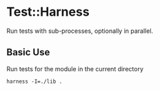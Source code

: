 
# Test::Harness

Run tests with sub-processes, optionally in parallel.

## Basic Use

Run tests for the module in the current directory

`harness -I=./lib .`

